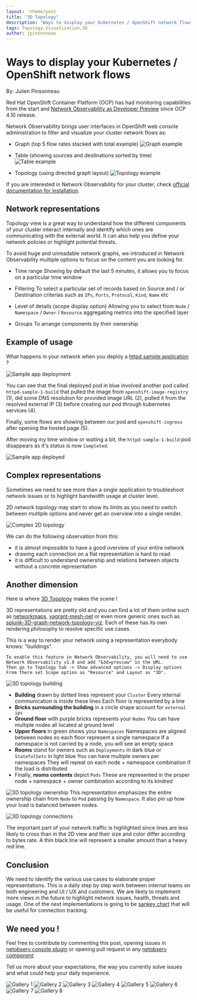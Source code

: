 ```yaml
---
layout: :theme/post
title: "3D Topology"
description: "Ways to display your Kubernetes / OpenShift network flows"
tags: Topology,Visualization,3D
author: jpinsonneau
---
```


# Ways to display your Kubernetes / OpenShift network flows

By: Julien Pinsonneau

Red Hat OpenShift Container Platform (OCP) has had monitoring capabilities from the start and [Network Observability as Developer Preview](https://cloud.redhat.com/blog/a-guide-to-providing-insight-with-network-observability) since OCP 4.10 release.

Network Observability brings user interfaces in OpenShift web console administration to filter and visualize your cluster network flows as:

- Graph (top 5 flow rates stacked with total example)
![Graph example]({page.image('3d_topology/graph.png')})

- Table (showing sources and destinations sorted by time)
![Table example]({page.image('3d_topology/table.png')})

- Topology (using directed graph layout)
![Topology example]({page.image('3d_topology/topology.png')})

If you are interested in Network Observability for your cluster, check [official documentation for installation](https://docs.openshift.com/container-platform/4.12/networking/network_observability/installing-operators.html).

## Network representations

Topology view is a great way to understand how the different components of your cluster interact internally and identify which ones are communicating with the external world. It can also help you define your network policies or highlight potential threats.

To avoid huge and unreadable network graphs, we introduced in Network Observability multiple options to focus on the content you are looking for.

- Time range
Showing by default the last 5 minutes, it allows you to focus on a particular time window

- Filtering
To select a particular set of records based on Source and / or Destination criterias such as `IPs`, `Ports`, `Protocol`, `Kind`, `Name` etc

- Level of details (scope display option) 
Allowing you to select from `Node` / `Namespace` / `Owner` / `Resource` aggregating metrics into the specified layer

- Groups
To arrange components by their ownership

## Example of usage

What happens in your network when you deploy a [httpd sample application](https://github.com/sclorg/httpd-ex) ?

![Sample app deployment]({page.image('3d_topology/sample-app-deployment.png')})

You can see that the final deployed pod in blue involved another pod called `httpd-sample-1-build` that pulled the image from `openshift-image-registry` (1), did some DNS resolution for provided image URL (2), pulled it from the resolved external IP (3) before creating our pod through kubernetes services (4).

Finally, some flows are showing between our pod and `openshift-ingress` after opening the hosted page (5).

After moving my time window or waiting a bit, the `httpd-sample-1-build` pod disappears as it's status is now `Completed`.

![Sample app deployed]({page.image('3d_topology/sample-app-deployed.png')})

## Complex representations

Sometimes we need to see more than a single application to troubleshoot network issues or to highlight bandwidth usage at cluster level.

2D network topology may start to show its limits as you need to switch between multiple options and never get an overview into a single render.

![Complex 2D topology]({page.image('3d_topology/huge-topology.png')})

We can do the following observation from this:
- it is almost impossible to have a good overview of your entire network
- drawing each connection on a flat representation is hard to read
- it is difficult to understand ownership and relations between objects without a concrete representation

## Another dimension

Here is where [3D Topology](https://github.com/jpinsonneau/react-three-topology) makes the scene !

3D representations are pretty old and you can find a lot of them online such as [networkmaps](https://github.com/pablomarle/networkmaps), [vagrant-mesh-net](https://github.com/IMPIMBA/vagrant-mesh-net) or even more generic ones such as [splunk-3D-graph-network-topology-viz](https://github.com/splunk/splunk-3D-graph-network-topology-viz). Each of these has its own rendering philosophy to resolve specific use cases.

This is a way to render your network using a representation everybody knows: "buildings".
```
To enable this feature in Network Observability, you will need to use Network Observability v1.0 and add "&3d=preview" in the URL. 
Then go to Topology tab -> Show advanced options -> Display options 
From there set Scope option as "Resource" and Layout as "3D".
```

![3D topology building]({page.image('3d_topology/3d-building.png')})

- **Building** drawn by dotted lines represent your `Cluster`
Every internal communication is inside these lines
Each floor is represented by a line
- **Bricks surrounding the building** in a circle shape account for `external ips`
- **Ground floor** with purple bricks represents your `Nodes`
You can have multiple nodes all located at ground level
- **Upper floors** in green shows your `Namespaces`
Namespaces are aligned between nodes so each floor represent a single namespace
If a namespace is not carried by a node, you will see an empty space
- **Rooms** stand for owners such as `Deployments` in dark blue or `StatefulSets` in light blue
You can have multiple owners per namespaces
They will repeat on each node + namespace combination if the load is distributed
- Finally, **rooms contents** depict `Pods`
These are represented in the proper node + namespace + owner combination according to its kindred

![3D topology ownership]({page.image('3d_topology/3d-ownership.png')})
This representation emphasizes the entire ownership chain from `Node` to `Pod` passing by `Namespace`.
It also pin up how your load is balanced between nodes.

![3D topology connections]({page.image('3d_topology/3d-connection.png')})

The important part of your network traffic is highlighted since lines are less likely to cross than in the 2D view and their size and color differ according to bytes rate. 
A thin black line will represent a smaller amount than a heavy red line.

## Conclusion

We need to identify the various use cases to elaborate proper representations. This is a daily step by step work between internal teams on both engineering and UI / UX and customers. We are likely to implement more views in the future to highlight network issues, health, threats and usage. 
One of the next implementations is going to be [sankey chart](https://observablehq.com/@d3/sankey) that will be useful for connection tracking.

## We need you !

Feel free to contribute by commenting this post, opening issues in [netobserv console plugin](https://github.com/netobserv/network-observability-console-plugin/issues) or opening pull request in any [netobserv component](https://github.com/netobserv)

Tell us more about your expectations, the way you currently solve issues and what could help your daily experience.

![Gallery 1]({page.image('3d_topology/gallery-1.png')})
![Gallery 2]({page.image('3d_topology/gallery-2.png')})
![Gallery 3]({page.image('3d_topology/gallery-3.png')})
![Gallery 4]({page.image('3d_topology/gallery-4.png')})
![Gallery 5]({page.image('3d_topology/gallery-5.png')})
![Gallery 6]({page.image('3d_topology/gallery-6.png')})
![Gallery 7]({page.image('3d_topology/gallery-7.png')})
![Gallery 8]({page.image('3d_topology/gallery-8.png')})
